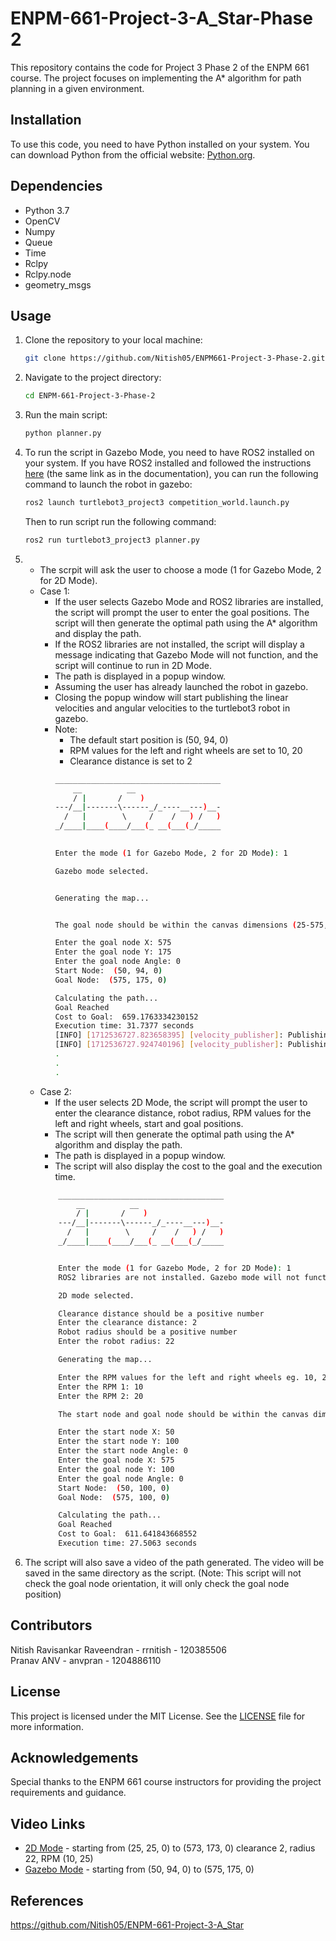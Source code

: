 # ENPM-661-Project-3-A_Star-Phase 2

This repository contains the code for Project 3 Phase 2 of the ENPM 661 course. The project focuses on implementing the A* algorithm for path planning in a given environment.

## Installation

To use this code, you need to have Python installed on your system. You can download Python from the official website: [Python.org](https://www.python.org/).

## Dependencies
- Python 3.7
- OpenCV
- Numpy
- Queue
- Time
- Rclpy
- Rclpy.node
- geometry_msgs

## Usage

1. Clone the repository to your local machine:

    ```bash
    git clone https://github.com/Nitish05/ENPM661-Project-3-Phase-2.git
    ```

2. Navigate to the project directory:

    ```bash
    cd ENPM-661-Project-3-Phase-2
    ```

3. Run the main script:

    ```bash
    python planner.py
    ```

4. To run the script in Gazebo Mode, you need to have ROS2 installed on your system. If you have ROS2 installed and followed the instructions [here](https://github.com/shantanuparabumd/turtlebot3_project3) (the same link as in the documentation), you can run the following command to launch the robot in gazebo:

    ```bash
    ros2 launch turtlebot3_project3 competition_world.launch.py
    ```
    Then to run script run the following command:

    ```bash
    ros2 run turtlebot3_project3 planner.py
    ```
 
5.  
    - The scrpit will ask the user to choose a mode (1 for Gazebo Mode, 2 for 2D Mode).
    - Case 1:
        - If the user selects Gazebo Mode and ROS2 libraries are installed, the script will prompt the user to enter the goal positions. The script will then generate the optimal path using the A* algorithm and display the path.
        - If the ROS2 libraries are not installed, the script will display a message indicating that Gazebo Mode will not function, and the script will continue to run in 2D Mode.
        - The path is displayed in a popup window.
        - Assuming the user has already launched the robot in gazebo.
        - Closing the popup window will start publishing the linear velocities and angular velocities to the turtlebot3 robot in gazebo.
        - Note:
            - The default start position is (50, 94, 0)
            - RPM values for the left and right wheels are set to 10, 20
            - Clearance distance is set to 2
            ```bash
            _____________________________________
                __          __                   
                / |       /    )                 
            ---/__|-------\------_/_----__---)__-
              /   |        \     /    /   ) /   )
            _/____|____(____/___(_ __(___(_/_____
                                                

            Enter the mode (1 for Gazebo Mode, 2 for 2D Mode): 1    

            Gazebo mode selected.


            Generating the map...


            The goal node should be within the canvas dimensions (25-575, 25-175) and not inside an obstacle.

            Enter the goal node X: 575
            Enter the goal node Y: 175
            Enter the goal node Angle: 0
            Start Node:  (50, 94, 0)
            Goal Node:  (575, 175, 0)

            Calculating the path...
            Goal Reached
            Cost to Goal:  659.1763334230152
            Execution time: 31.7377 seconds
            [INFO] [1712536727.823658395] [velocity_publisher]: Publishing: "geometry_msgs.msg.Twist(linear=geometry_msgs.msg.Vector3(x=0.017278759594743863, y=0.0, z=0.0), angular=geometry_msgs.msg.Vector3(x=0.0, y=0.0, z=-0.1204094745278318))"
            [INFO] [1712536727.924740196] [velocity_publisher]: Publishing: "geometry_msgs.msg.Twist(linear=geometry_msgs.msg.Vector3(x=0.017278759594743863, y=0.0, z=0.0), angular=geometry_msgs.msg.Vector3(x=0.0, y=0.0, z=-0.1204094745278318))"
            .
            .
            .
            ```
    - Case 2:
        - If the user selects 2D Mode, the script will prompt the user to enter the clearance distance, robot radius, RPM values for the left and right wheels, start and goal positions.
        - The script will then generate the optimal path using the A* algorithm and display the path.
        - The path is displayed in a popup window.
        - The script will also display the cost to the goal and the execution time.
        ```bash
            _____________________________________
                __          __
                / |       /    )
            ---/__|-------\------_/_----__---)__-
              /   |        \     /    /   ) /   )
            _/____|____(____/___(_ __(___(_/_____


            Enter the mode (1 for Gazebo Mode, 2 for 2D Mode): 1
            ROS2 libraries are not installed. Gazebo mode will not function.

            2D mode selected.

            Clearance distance should be a positive number
            Enter the clearance distance: 2
            Robot radius should be a positive number
            Enter the robot radius: 22

            Generating the map...

            Enter the RPM values for the left and right wheels eg. 10, 20
            Enter the RPM 1: 10
            Enter the RPM 2: 20

            The start node and goal node should be within the canvas dimensions (25-575, 25-175) and not inside an obstacle.

            Enter the start node X: 50
            Enter the start node Y: 100
            Enter the start node Angle: 0
            Enter the goal node X: 575
            Enter the goal node Y: 100
            Enter the goal node Angle: 0
            Start Node:  (50, 100, 0)
            Goal Node:  (575, 100, 0)

            Calculating the path...
            Goal Reached
            Cost to Goal:  611.641843668552
            Execution time: 27.5063 seconds
        ```
6. The script will also save a video of the path generated. The video will be saved in the same directory as the script. (Note: This script will not check the goal node orientation, it will only check the goal node position)
        
## Contributors
Nitish Ravisankar Raveendran - rrnitish - 120385506\
Pranav ANV - anvpran - 1204886110

## License

This project is licensed under the MIT License. See the [LICENSE](LICENSE) file for more information.

## Acknowledgements

Special thanks to the ENPM 661 course instructors for providing the project requirements and guidance.

## Video Links
- [2D Mode](https://youtu.be/HQzprgOGBaI) - starting from (25, 25, 0) to (573, 173, 0) clearance 2, radius 22, RPM (10, 25)
- [Gazebo Mode](https://youtu.be/wf31SBNEQGg) - starting from (50, 94, 0) to (575, 175, 0)


## References
https://github.com/Nitish05/ENPM-661-Project-3-A_Star

